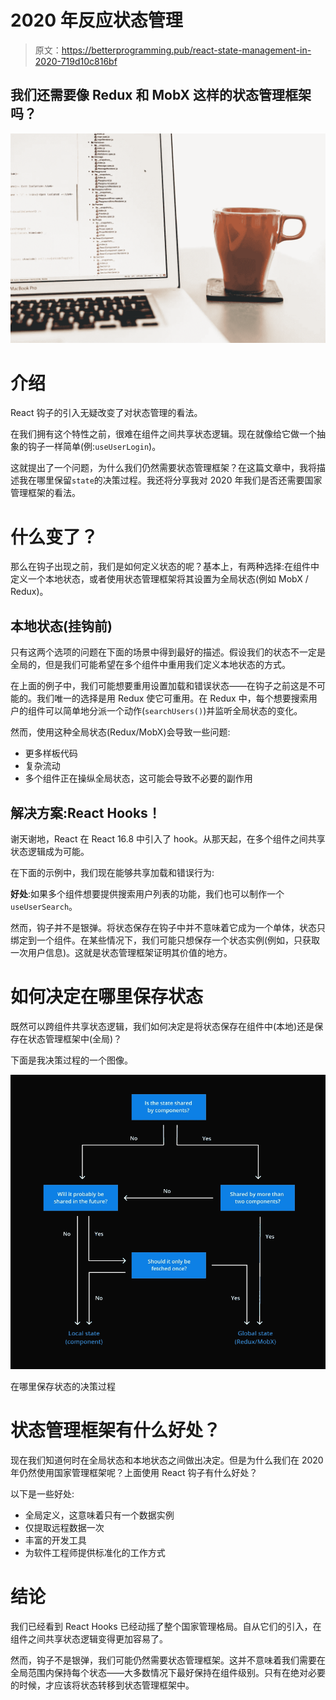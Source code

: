 # 2020 年反应状态管理

> 原文：<https://betterprogramming.pub/react-state-management-in-2020-719d10c816bf>

## 我们还需要像 Redux 和 MobX 这样的状态管理框架吗？

![](img/4436763a62f537f25d83d253eed745fb.png)

# 介绍

React 钩子的引入无疑改变了对状态管理的看法。

在我们拥有这个特性之前，很难在组件之间共享状态逻辑。现在就像给它做一个抽象的钩子一样简单(例:`useUserLogin`)。

这就提出了一个问题，为什么我们仍然需要状态管理框架？在这篇文章中，我将描述我在哪里保留`state`的决策过程。我还将分享我对 2020 年我们是否还需要国家管理框架的看法。

# 什么变了？

那么在钩子出现之前，我们是如何定义状态的呢？基本上，有两种选择:在组件中定义一个本地状态，或者使用状态管理框架将其设置为全局状态(例如 MobX / Redux)。

## **本地状态(挂钩前)**

只有这两个选项的问题在下面的场景中得到最好的描述。假设我们的状态不一定是全局的，但是我们可能希望在多个组件中重用我们定义本地状态的方式。

在上面的例子中，我们可能想要重用设置加载和错误状态——在钩子之前这是不可能的。我们唯一的选择是用 Redux 使它可重用。在 Redux 中，每个想要搜索用户的组件可以简单地分派一个动作(`searchUsers()`)并监听全局状态的变化。

然而，使用这种全局状态(Redux/MobX)会导致一些问题:

*   更多样板代码
*   复杂流动
*   多个组件正在操纵全局状态，这可能会导致不必要的副作用

## **解决方案:React Hooks！**

谢天谢地，React 在 React 16.8 中引入了 hook。从那天起，在多个组件之间共享状态逻辑成为可能。

在下面的示例中，我们现在能够共享加载和错误行为:

**好处**:如果多个组件想要提供搜索用户列表的功能，我们也可以制作一个`useUserSearch`。

然而，钩子并不是银弹。将状态保存在钩子中并不意味着它成为一个单体，状态只绑定到一个组件。在某些情况下，我们可能只想保存一个状态实例(例如，只获取一次用户信息)。这就是状态管理框架证明其价值的地方。

# 如何决定在哪里保存状态

既然可以跨组件共享状态逻辑，我们如何决定是将状态保存在组件中(本地)还是保存在状态管理框架中(全局)？

下面是我决策过程的一个图像。

![](img/4f0504b0678509ac7d2f2c241fbd78fb.png)

在哪里保存状态的决策过程

# 状态管理框架有什么好处？

现在我们知道何时在全局状态和本地状态之间做出决定。但是为什么我们在 2020 年仍然使用国家管理框架呢？上面使用 React 钩子有什么好处？

以下是一些好处:

*   全局定义，这意味着只有一个数据实例
*   仅提取远程数据一次
*   丰富的开发工具
*   为软件工程师提供标准化的工作方式

# 结论

我们已经看到 React Hooks 已经动摇了整个国家管理格局。自从它们的引入，在组件之间共享状态逻辑变得更加容易了。

然而，钩子不是银弹，我们可能仍然需要状态管理框架。这并不意味着我们需要在全局范围内保持每个状态——大多数情况下最好保持在组件级别。只有在绝对必要的时候，才应该将状态转移到状态管理框架中。